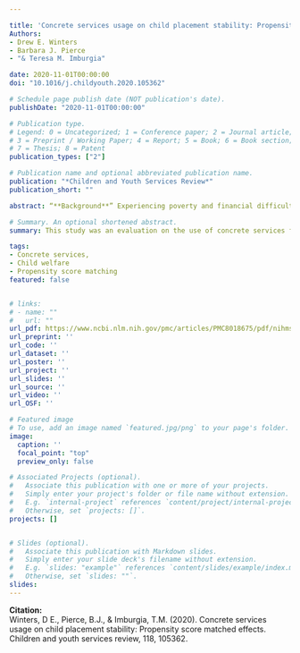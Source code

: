 ```yaml
---

title: 'Concrete services usage on child placement stability: Propensity score matched effects'
Authors: 
- Drew E. Winters
- Barbara J. Pierce
- "& Teresa M. Imburgia"

date: 2020-11-01T00:00:00
doi: "10.1016/j.childyouth.2020.105362"

# Schedule page publish date (NOT publication's date).
publishDate: "2020-11-01T00:00:00"

# Publication type.
# Legend: 0 = Uncategorized; 1 = Conference paper; 2 = Journal article;
# 3 = Preprint / Working Paper; 4 = Report; 5 = Book; 6 = Book section;
# 7 = Thesis; 8 = Patent
publication_types: ["2"]

# Publication name and optional abbreviated publication name.
publication: "*Children and Youth Services Review*"
publication_short: ""

abstract: “**Background**” Experiencing poverty and financial difficulties are significant barriers to outcomes of permanency and placement stability. This is particularly true for children who are in out of home placements. The provision of concrete services is intended to meet concrete needs of families to address this barrier. However, little is known about how concrete services meet the needs of families in need of these services or if the use of concrete services is a viable treatment for children who are in out of home placements. “**Methods**” The present study examined differences between those who received and those who did not receive concrete services on factors of stability, child and caregiver traumatic stress, number of placements, and current out of home placement. Regression analysis examined the association between amount of concrete service spending and permanency. Then to test concrete services as an intervention for children in a current out of home placement, we used propensity score matching to match participants on characteristics that predicted whether they would receive concrete services. We then ran a hierarchical regression to test the treatment condition of concrete services with children who are in a current out of home placement. “**Results**” Participants who received concrete services were at a much higher level of need with significantly higher levels of traumatic stress and number of placements and lower levels of placement stability. The amount of money spent on concrete services was associated with increases in placement stability. And, children in a current out of home placement had an increase in placement stability when they received concrete services. “**Conclusions**” The present study is the first to evidence concrete service as a treatment for placement stability for children in current out of home placements. Spending on concrete services in addition to child welfare services improves a child’s current placement stability. This is an important finding with implications for improving child welfare services’ approach to those in their care with financial burdens.

# Summary. An optional shortened abstract.
summary: This study was an evaluation on the use of concrete services for famalies involved in Indiana Child Welfare Services. These study findings were used to change policy around the use of concrete services as a standard for Indiana Child Welfare Services. [See Policy](https://www.in.gov/dcs/files/ProviderSummary_INFPS_Evaluation_2021_02_22.pdf)

tags:
- Concrete services, 
- Child welfare
- Propensity score matching
featured: false


# links:
# - name: ""
#   url: ""
url_pdf: https://www.ncbi.nlm.nih.gov/pmc/articles/PMC8018675/pdf/nihms-1664131.pdf
url_preprint: ''
url_code: ''
url_dataset: ''
url_poster: ''
url_project: ''
url_slides: ''
url_source: ''
url_video: ''
url_OSF: ''

# Featured image
# To use, add an image named `featured.jpg/png` to your page's folder. 
image:
  caption: ''
  focal_point: "top"
  preview_only: false

# Associated Projects (optional).
#   Associate this publication with one or more of your projects.
#   Simply enter your project's folder or file name without extension.
#   E.g. `internal-project` references `content/project/internal-project/index.md`.
#   Otherwise, set `projects: []`.
projects: []


# Slides (optional).
#   Associate this publication with Markdown slides.
#   Simply enter your slide deck's filename without extension.
#   E.g. `slides: "example"` references `content/slides/example/index.md`.
#   Otherwise, set `slides: ""`.
slides: 
---
```

**Citation:**  
Winters, D E., Pierce, B.J., & Imburgia, T.M. (2020). Concrete services usage on child placement stability: Propensity score matched effects. Children and youth services review, 118, 105362.





